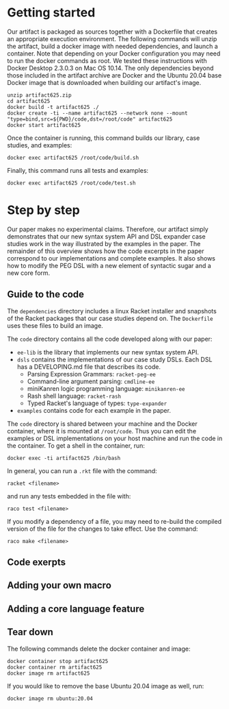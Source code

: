 # Getting started

Our artifact is packaged as sources together with a Dockerfile that
creates an appropriate execution environment. The following commands
will unzip the artifact, build a docker image with needed dependencies,
and launch a container. Note that depending on your Docker configuration
you may need to run the docker commands as root. We tested these
instructions with Docker Desktop 2.3.0.3 on Mac OS 10.14.  The only
dependencies beyond those included in the artifact archive are Docker
and the Ubuntu 20.04 base Docker image that is downloaded when building
our artifact's image.

```
unzip artifact625.zip
cd artifact625
docker build -t artifact625 ./
docker create -ti --name artifact625 --network none --mount "type=bind,src=${PWD}/code,dst=/root/code" artifact625
docker start artifact625
```

Once the container is running, this command builds our library,
case studies, and examples:

```
docker exec artifact625 /root/code/build.sh
```

Finally, this command runs all tests and examples:

```
docker exec artifact625 /root/code/test.sh
```

# Step by step

Our paper makes no experimental claims. Therefore, our artifact simply
demonstrates that our new syntax system API and DSL expander case
studies work in the way illustrated by the examples in the paper.
The remainder of this overview shows how the code excerpts in the paper
correspond to our implementations and complete examples. It also shows
how to modify the PEG DSL with a new element of syntactic sugar and a
new core form.

## Guide to the code

The `dependencies` directory includes a linux Racket installer and
snapshots of the Racket packages that our case studies depend on. The
`Dockerfile` uses these files to build an image.

The `code` directory contains all the code developed along with our
paper:

* `ee-lib` is the library that implements our new syntax system API.
* `dsls` contains the implementations of our case study DSLs. Each DSL
  has a DEVELOPING.md file that describes its code.
    * Parsing Expression Grammars: `racket-peg-ee`
    * Command-line argument parsing: `cmdline-ee`
    * miniKanren logic programming language: `minikanren-ee`
    * Rash shell language: `racket-rash`
    * Typed Racket's language of types: `type-expander`
* `examples` contains code for each example in the paper.

The `code` directory is shared between your machine and the Docker
container, where it is mounted at `/root/code`.  Thus you can edit the
examples or DSL implementations on your host machine and run the code in
the container. To get a shell in the container, run:

```
docker exec -ti artifact625 /bin/bash
```

In general, you can run a `.rkt` file with the command:

```
racket <filename>
```

and run any tests embedded in the file with:

```
raco test <filename>
```

If you modify a dependency of a file, you may need to re-build the compiled
version of the file for the changes to take effect. Use the command:

```
raco make <filename>
```

## Code exerpts



## Adding your own macro

## Adding a core language feature

## Tear down

The following commands delete the docker container and image:

```
docker container stop artifact625
docker container rm artifact625
docker image rm artifact625
```

If you would like to remove the base Ubuntu 20.04 image as well, run:

```
docker image rm ubuntu:20.04
```
